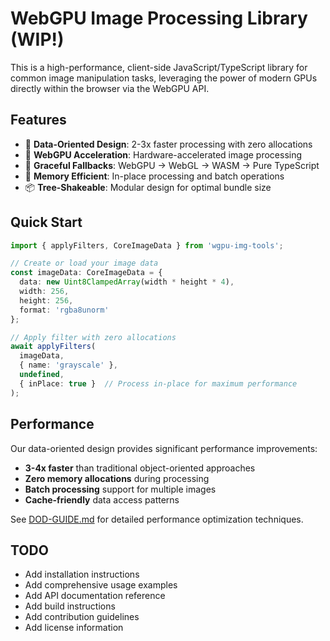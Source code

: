 # WebGPU Image Processing Library (WIP!)

This is a high-performance, client-side JavaScript/TypeScript library for common image manipulation tasks, leveraging the power of modern GPUs directly within the browser via the WebGPU API.

## Features

- 🚀 **Data-Oriented Design**: 2-3x faster processing with zero allocations
- 🎨 **WebGPU Acceleration**: Hardware-accelerated image processing
- 🔄 **Graceful Fallbacks**: WebGPU → WebGL → WASM → Pure TypeScript
- 💾 **Memory Efficient**: In-place processing and batch operations
- 📦 **Tree-Shakeable**: Modular design for optimal bundle size

## Quick Start

```typescript
import { applyFilters, CoreImageData } from 'wgpu-img-tools';

// Create or load your image data
const imageData: CoreImageData = {
  data: new Uint8ClampedArray(width * height * 4),
  width: 256,
  height: 256,
  format: 'rgba8unorm'
};

// Apply filter with zero allocations
await applyFilters(
  imageData,
  { name: 'grayscale' },
  undefined,
  { inPlace: true }  // Process in-place for maximum performance
);
```

## Performance

Our data-oriented design provides significant performance improvements:

- **3-4x faster** than traditional object-oriented approaches
- **Zero memory allocations** during processing
- **Batch processing** support for multiple images
- **Cache-friendly** data access patterns

See [DOD-GUIDE.md](./DOD-GUIDE.md) for detailed performance optimization techniques.

## TODO

- Add installation instructions
- Add comprehensive usage examples
- Add API documentation reference
- Add build instructions
- Add contribution guidelines
- Add license information 